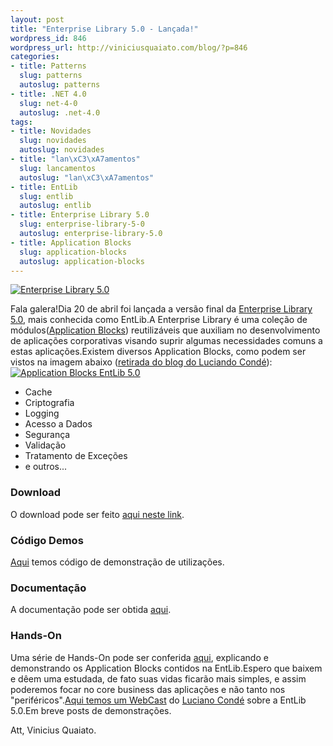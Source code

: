 ```yaml
---
layout: post
title: "Enterprise Library 5.0 - Lançada!"
wordpress_id: 846
wordpress_url: http://viniciusquaiato.com/blog/?p=846
categories:
- title: Patterns
  slug: patterns
  autoslug: patterns
- title: .NET 4.0
  slug: net-4-0
  autoslug: .net-4.0
tags:
- title: Novidades
  slug: novidades
  autoslug: novidades
- title: "lan\xC3\xA7amentos"
  slug: lancamentos
  autoslug: "lan\xC3\xA7amentos"
- title: EntLib
  slug: entlib
  autoslug: entlib
- title: Enterprise Library 5.0
  slug: enterprise-library-5-0
  autoslug: enterprise-library-5.0
- title: Application Blocks
  slug: application-blocks
  autoslug: application-blocks
---
```



[![Enterprise Library 5.0](http://viniciusquaiato.com/images_posts/pnp_logo-300x81.gif "Enterprise Library 5.0")](http://viniciusquaiato.com/images_posts/pnp_logo.gif)



Fala galera!Dia 20 de abril foi lançada a versão final da [Enterprise Library 5.0](http://entlib.codeplex.com/), mais conhecida como EntLib.A Enterprise Library é uma coleção de módulos([Application Blocks](http://msdn.microsoft.com/en-us/practices/default.aspx)) reutilizáveis que auxiliam no desenvolvimento de aplicações corporativas visando suprir algumas necessidades comuns a estas aplicações.Existem diversos Application Blocks, como podem ser vistos na imagem abaixo ([retirada do blog do Luciando Condé](http://blogs.msdn.com/conde/archive/2010/01/11/breve-enterprise-library-5-0.aspx)):[![Application Blocks EntLib 5.0](http://viniciusquaiato.com/images_posts/image_thumb.png "Application Blocks EntLib 5.0")](http://viniciusquaiato.com/images_posts/image_thumb.png)

- Cache
- Criptografia
- Logging
- Acesso a Dados
- Segurança
- Validação
- Tratamento de Exceções
- e outros...


### Download
O download pode ser feito [aqui neste link](http://entlib.codeplex.com/wikipage?title=EntLib5&referringTitle=Home).

### Código Demos
[Aqui](http://entlib.codeplex.com/wikipage?title=Webcast%20Demos&referringTitle=Home) temos código de demonstração de utilizações.

### Documentação
A documentação pode ser obtida [aqui](http://entlib.codeplex.com/releases/view/43135).

### Hands-On
Uma série de Hands-On pode ser conferida [aqui](http://entlib.codeplex.com/wikipage?title=Hands-on%20Labs&referringTitle=Home), explicando e demonstrando os Application Blocks contidos na EntLib.Espero que baixem e dêem uma estudada, de fato suas vidas ficarão mais simples, e assim poderemos focar no core business das aplicações e não tanto nos "periféricos".[Aqui temos um WebCast](https://msevents.microsoft.com/CUI/EventDetail.aspx?EventID=1032423380&culture=pt-BR) do [Luciano Condé](http://blogs.msdn.com/conde/default.aspx) sobre a EntLib 5.0.Em breve posts de demonstrações.

Att,
Vinicius Quaiato.
